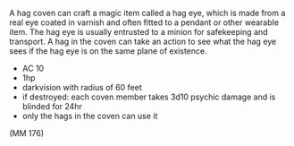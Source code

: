 A hag coven can craft a magic item called a hag eye, which is made from a real eye coated in varnish and often fitted to a pendant or other wearable item. The hag eye is usually entrusted to a minion for safekeeping and transport. A hag in the coven can take an action to see what the hag eye sees if the hag eye is on the same plane of existence.

- AC 10
- 1hp
- darkvision with radius of 60 feet
- if destroyed: each coven member takes 3d10 psychic damage and is blinded for 24hr
- only the hags in the coven can use it

(MM 176)